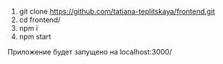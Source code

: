 1. git clone https://github.com/tatiana-teplitskaya/frontend.git 
2. cd frontend/
3. npm i
4. npm start

Приложение будет запущено на localhost:3000/
